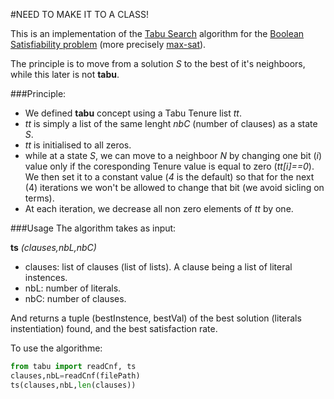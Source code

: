 #NEED TO MAKE IT TO A CLASS!

This is an implementation of the [Tabu Search](https://en.wikipedia.org/wiki/Tabu_search) algorithm for the [Boolean Satisfiability problem](https://en.wikipedia.org/wiki/Boolean_satisfiability_problem) (more precisely [max-sat](https://en.wikipedia.org/wiki/Maximum_satisfiability_problem)).

The principle is to move from a solution *S* to the best of it's neighboors, while this later is not **tabu**.

###Principle:
* We defined **tabu** concept using a Tabu Tenure list *tt*.
* *tt* is simply a list of the same lenght *nbC* (number of clauses) as a state *S*.
* *tt* is initialised to all zeros. 
* while at a state *S*, we can move to a neighboor *N* by changing one bit (*i*) value only if the coresponding Tenure value is equal to zero (*tt[i]==0*). We then set it to a constant value (*4* is the default) so that for the next (4) iterations we won't be allowed to change that bit (we avoid sicling on terms).
* At each iteration, we decrease all non zero elements of *tt* by one.

###Usage
The algorithm takes as input: 

**ts** *(clauses,nbL,nbC)*
- clauses:	list of clauses (list of lists). A clause being a list of literal instences.
- nbL:		number of literals.
- nbC:		number of clauses.

And returns a tuple (bestInstence, bestVal) of the best solution (literals instentiation) found, and the best satisfaction rate.

To use the algorithme:

```python
from tabu import readCnf, ts
clauses,nbL=readCnf(filePath)
ts(clauses,nbL,len(clauses))
```
